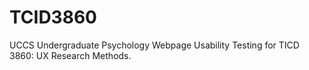 # TCID3860
UCCS Undergraduate Psychology Webpage Usability Testing for TICD 3860: UX Research Methods.
